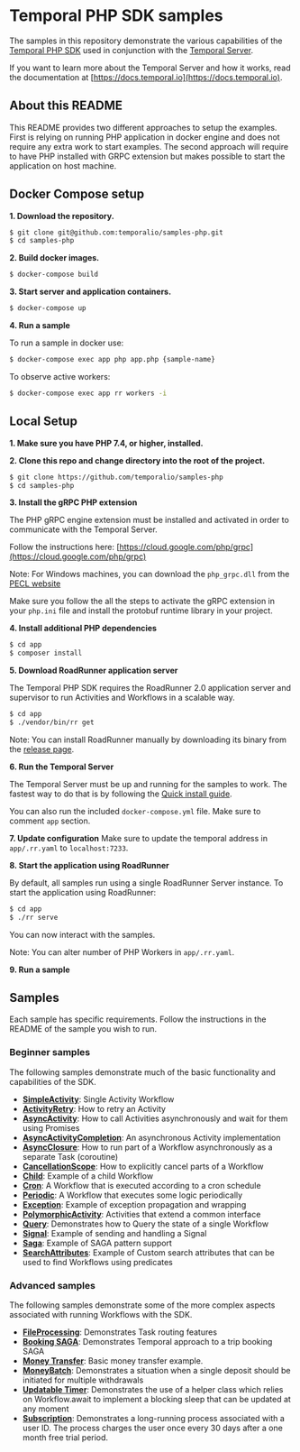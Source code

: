 # Temporal PHP SDK samples

The samples in this repository demonstrate the various capabilities of the [Temporal PHP SDK](https://github.com/temporalio/sdk-php) used in conjunction with the [Temporal Server](https://github.com/temporalio/temporal).

If you want to learn more about the Temporal Server and how it works, read the documentation at [https://docs.temporal.io](https://docs.temporal.io).

## About this README
This README provides two different approaches to setup the examples. First is relying on running PHP application in docker engine and
does not require any extra work to start examples. The second approach will require to have PHP installed with GRPC extension but makes possible
to start the application on host machine.

## Docker Compose setup
**1. Download the repository.**
```bash
$ git clone git@github.com:temporalio/samples-php.git
$ cd samples-php
```

**2. Build docker images.**
```bash
$ docker-compose build
```

**3. Start server and application containers.**
```bash
$ docker-compose up
```

**4. Run a sample**

To run a sample in docker use:

```bash
$ docker-compose exec app php app.php {sample-name}
```

To observe active workers:

```bash
$ docker-compose exec app rr workers -i
```

## Local Setup
**1. Make sure you have PHP 7.4, or higher, installed.**

**2. Clone this repo and change directory into the root of the project.**

```bash
$ git clone https://github.com/temporalio/samples-php
$ cd samples-php
```

**3. Install the gRPC PHP extension**

The PHP gRPC engine extension must be installed and activated in order to communicate with the Temporal Server.

Follow the instructions here: [https://cloud.google.com/php/grpc](https://cloud.google.com/php/grpc)

Note: For Windows machines, you can download the `php_grpc.dll` from the [PECL website](https://pecl.php.net/package/gRPC)

Make sure you follow the all the steps to activate the gRPC extension in your  `php.ini` file and install the protobuf runtime library in your project.

**4. Install additional PHP dependencies**

```bash
$ cd app
$ composer install
```

**5. Download RoadRunner application server**

The Temporal PHP SDK requires the RoadRunner 2.0 application server and supervisor to run Activities and Workflows in a scalable way.

```bash
$ cd app
$ ./vendor/bin/rr get
```

Note: You can install RoadRunner manually by downloading its binary from the [release page](https://github.com/spiral/roadrunner/releases/tag/v1.9.2).

**6. Run the Temporal Server**

The Temporal Server must be up and running for the samples to work.
The fastest way to do that is by following the [Quick install guide](https://docs.temporal.io/docs/server/quick-install).

You can also run the included `docker-compose.yml` file. Make sure to comment `app` section.

**7. Update configuration**
Make sure to update the temporal address in `app/.rr.yaml` to `localhost:7233`.  

**8. Start the application using RoadRunner**

By default, all samples run using a single RoadRunner Server instance.
To start the application using RoadRunner:

```bash
$ cd app
$ ./rr serve
```

You can now interact with the samples.

Note: You can alter number of PHP Workers in `app/.rr.yaml`.

**9. Run a sample**

## Samples

Each sample has specific requirements.
Follow the instructions in the README of the sample you wish to run.

### Beginner samples

The following samples demonstrate much of the basic functionality and capabilities of the SDK.

* **[SimpleActivity](https://github.com/temporalio/samples-php/tree/master/app/src/SimpleActivity)**: Single Activity Workflow
* **[ActivityRetry](https://github.com/temporalio/samples-php/blob/master/app/src/ActivityRetry)**: How to retry an Activity
* **[AsyncActivity](https://github.com/temporalio/samples-php/blob/master/app/src/AsyncActivity)**: How to call Activities asynchronously and wait for them using Promises
* **[AsyncActivityCompletion](https://github.com/temporalio/samples-php/tree/master/app/src/AsyncActivityCompletion)**: An asynchronous Activity implementation
* **[AsyncClosure](https://github.com/temporalio/samples-php/blob/master/app/src/AsyncClosure)**: How to run part of a Workflow asynchronously as a separate Task (coroutine)
* **[CancellationScope](https://github.com/temporalio/samples-php/blob/master/app/src/CancellationScope)**: How to explicitly cancel parts of a Workflow
* **[Child](https://github.com/temporalio/samples-php/blob/master/app/src/Child)**: Example of a child Workflow
* **[Cron](https://github.com/temporalio/samples-php/blob/master/app/src/Cron)**: A Workflow that is executed according to a cron schedule
* **[Periodic](https://github.com/temporalio/samples-php/tree/master/app/src/Periodic)**: A Workflow that executes some logic periodically
* **[Exception](https://github.com/temporalio/samples-php/tree/master/app/src/Exception)**: Example of exception propagation and wrapping
* **[PolymorphicActivity](https://github.com/temporalio/samples-php/tree/master/app/src/PolymorphicActivity)**: Activities that extend a common interface
* **[Query](https://github.com/temporalio/samples-php/tree/master/app/src/Query)**: Demonstrates how to Query the state of a single Workflow
* **[Signal](https://github.com/temporalio/samples-php/tree/master/app/src/Signal)**: Example of sending and handling a Signal
* **[Saga](https://github.com/temporalio/samples-php/tree/master/app/src/Saga)**: Example of SAGA pattern support
* **[SearchAttributes](https://github.com/temporalio/samples-php/tree/master/app/src/SearchAttributes)**: Example of Custom search attributes that can be used to find Workflows using predicates

### Advanced samples

The following samples demonstrate some of the more complex aspects associated with running Workflows with the SDK.

- **[FileProcessing](https://github.com/temporalio/samples-php/tree/master/app/src/FileProcessing)**: Demonstrates Task routing features
- **[Booking SAGA](https://github.com/temporalio/samples-php/tree/master/app/src/BookingSaga)**: Demonstrates Temporal approach to a trip booking SAGA
- **[Money Transfer](https://github.com/temporalio/samples-php/tree/master/app/src/MoneyTransfer)**: Basic money transfer example.
- **[MoneyBatch](https://github.com/temporalio/samples-php/tree/master/app/src/MoneyBatch)**: Demonstrates a situation when a single deposit should be initiated for multiple withdrawals
- **[Updatable Timer](https://github.com/temporalio/samples-php/tree/master/app/src/UpdatableTimer)**: Demonstrates the use of a helper class which relies on Workflow.await to implement a blocking sleep that can be updated at any moment
- **[Subscription](https://github.com/temporalio/samples-php/tree/master/app/src/Subscription)**: Demonstrates a long-running process associated with a user ID.
The process charges the user once every 30 days after a one month free trial period.
